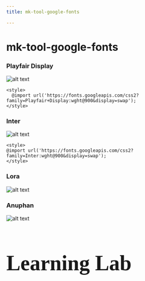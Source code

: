 ```yaml
---
title: mk-tool-google-fonts

---
```


# mk-tool-google-fonts


### Playfair Display

![alt text](https://files.slack.com/files-pri/T0HTW3H0V-F052KC31HRR/screenshot_2023-04-10_at_5.01.12_pm.png?pub_secret=3c3178db0e)

```
<style>
  @import url('https://fonts.googleapis.com/css2?family=Playfair+Display:wght@900&display=swap');
</style>
```
### Inter

![alt text](https://files.slack.com/files-pri/T0HTW3H0V-F05396UMS0G/screenshot_2023-04-10_at_5.06.55_pm.png?pub_secret=f5abe6ae02)

```
<style>
@import url('https://fonts.googleapis.com/css2?family=Inter:wght@900&display=swap');
</style>
```

### Lora

![alt text](https://files.slack.com/files-pri/T0HTW3H0V-F052KCCV5SP/screenshot_2023-04-10_at_5.07.52_pm.png?pub_secret=67044835b0)

### Anuphan

![alt text](https://files.slack.com/files-pri/T0HTW3H0V-F052KG42QLA/screenshot_2023-04-10_at_5.07.22_pm.png?pub_secret=85096e6088)



<link rel="preconnect" href="https://fonts.googleapis.com">
<link rel="preconnect" href="https://fonts.gstatic.com" crossorigin>
<link href="https://fonts.googleapis.com/css2?family=Rubik+Pixels&display=swap" rel="stylesheet">


<h1 style="font-family: 'Avenir Next'; font-weight: 900; font-size: 4em">
    Learning Lab
</h1>